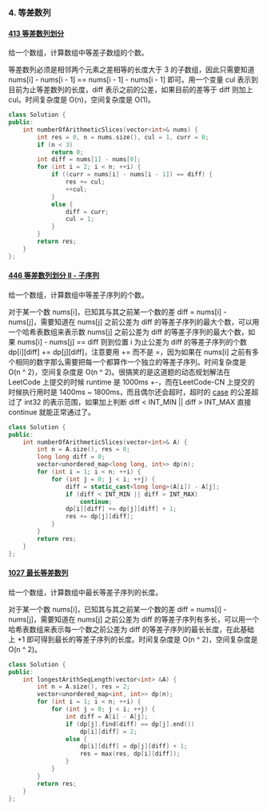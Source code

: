 ### 4. 等差数列

#### [413 等差数列划分](https://leetcode-cn.com/problems/arithmetic-slices/)

给一个数组，计算数组中等差子数组的个数。

等差数列必须是相邻两个元素之差相等的长度大于 3 的子数组，因此只需要知道 nums[i] - nums[i - 1] == nums[i - 1] - nums[i - 1] 即可。用一个变量 cul 表示到目前为止等差数列的长度，diff 表示之前的公差，如果目前的差等于 diff 则加上 cul。时间复杂度是 O(n)，空间复杂度是 O(1)。

```c++
class Solution {
public:
    int numberOfArithmeticSlices(vector<int>& nums) {
        int res = 0, n = nums.size(), cul = 1, curr = 0;
        if (n < 3)
            return 0;
        int diff = nums[1] - nums[0];
        for (int i = 2; i < n; ++i) {
            if ((curr = nums[i] - nums[i - 1]) == diff) {
                res += cul;
                ++cul;
            }
            else {
                diff = curr;
                cul = 1;
            }
        }
        return res;
    }
};
```

#### [446 等差数列划分 II - 子序列](https://leetcode-cn.com/problems/arithmetic-slices-ii-subsequence/)

给一个数组，计算数组中等差子序列的个数。

对于某一个数 nums[i]，已知其与其之前某一个数的差 diff = nums[i] - nums[j]，需要知道在 nums[j] 之前公差为 diff 的等差子序列的最大个数，可以用一个哈希表数组来表示数 nums[j] 之前公差为 diff 的等差子序列的最大个数，如果 nums[i] - nums[j] == diff 则到位置 i 为止公差为 diff 的等差子序列的个数 dp[i][diff] += dp[j][diff]，注意要用 += 而不是 =，因为如果在 nums[i] 之前有多个相同的数字那么需要把每一个都算作一个独立的等差子序列。时间复杂度是 O(n ^ 2)，空间复杂度是 O(n ^ 2)。很搞笑的是这道题的动态规划解法在 LeetCode 上提交的时候 runtime 是 1000ms +-，而在LeetCode-CN 上提交的时候执行用时是 1400ms ~ 1800ms，而且偶尔还会超时，超时的 [case](https://leetcode-cn.com/submissions/detail/21590899/testcase/) 的公差超过了 int32 的表示范围，如果加上判断 diff < INT_MIN || diff > INT_MAX 直接 continue 就能正常通过了。

```c++
class Solution {
public:
    int numberOfArithmeticSlices(vector<int>& A) {
        int n = A.size(), res = 0;
        long long diff = 0;
        vector<unordered_map<long long, int>> dp(n);
        for (int i = 1; i < n; ++i) {
            for (int j = 0; j < i; ++j) {
                diff = static_cast<long long>(A[i]) - A[j];
                if (diff < INT_MIN || diff > INT_MAX)
                    continue;
                dp[i][diff] += dp[j][diff] + 1;
                res += dp[j][diff];
            }
        }
        return res;
    }
};
```

#### [1027 最长等差数列](https://leetcode-cn.com/problems/longest-arithmetic-sequence/submissions/)

给一个数组，计算数组中最长等差子序列的长度。

对于某一个数 nums[i]，已知其与其之前某一个数的差 diff = nums[i] - nums[j]，需要知道在 nums[j] 之前公差为 diff 的等差子序列有多长，可以用一个哈希表数组来表示每一个数之前公差为 diff 的等差子序列的最长长度，在此基础上 +1 即可得到最长的等差子序列的长度。时间复杂度是 O(n ^ 2)，空间复杂度是 O(n ^ 2)。

```c++
class Solution {
public:
    int longestArithSeqLength(vector<int> &A) {
        int n = A.size(), res = 2;
        vector<unordered_map<int, int>> dp(n);
        for (int i = 1; i < n; ++i) {
            for (int j = 0; j < i; ++j) {
                int diff = A[i] - A[j];
                if (dp[j].find(diff) == dp[j].end())
                    dp[i][diff] = 2;
                else {
                    dp[i][diff] = dp[j][diff] + 1;
                    res = max(res, dp[i][diff]);
                }
            }
        }
        return res;
    }
};
```
